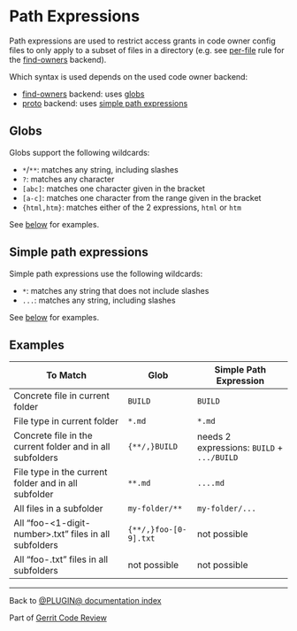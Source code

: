 # Path Expressions

Path expressions are used to restrict access grants in code owner config files
to only apply to a subset of files in a directory (e.g. see
[per-file](backend-find-owners.html#perFile) rule for the
[find-owners](backend-find-owners.html) backend).

Which syntax is used depends on the used code owner backend:

* [find-owners](backend-find-owners.html) backend: uses [globs](#globs)
* [proto](backend-proto.html) backend: uses
  [simple path expressions](#simplePathExpressions)

## <a id="globs">Globs

Globs support the following wildcards:

* `*`/`**`: matches any string, including slashes
* `?`: matches any character
* `[abc]`: matches one character given in the bracket
* `[a-c]`: matches one character from the range given in the bracket
* `{html,htm}`: matches either of the 2 expressions, `html` or `htm`

See [below](#examples) for examples.

## <a id="simplePathExpressions">Simple path expressions

Simple path expressions use the following wildcards:

* `*`: matches any string that does not include slashes
* `...`: matches any string, including slashes

See [below](#examples) for examples.

## <a id="examples">Examples

| To Match | Glob | Simple Path Expression |
| -------- | ---- | ---------------------- |
| Concrete file in current folder | `BUILD` | `BUILD` |
| File type in current folder | `*.md` | `*.md` |
| Concrete file in the current folder and in all subfolders | `{**/,}BUILD` | needs 2 expressions: `BUILD` + `.../BUILD` |
| File type in the current folder and in all subfolder | `**.md` | `....md` |
| All files in a subfolder | `my-folder/**` | `my-folder/...` |
| All “foo-<1-digit-number>.txt” files in all subfolders | `{**/,}foo-[0-9].txt` | not possible |
| All “foo-<n-digit-number>.txt” files in all subfolders | not possible | not possible |

---

Back to [@PLUGIN@ documentation index](index.html)

Part of [Gerrit Code Review](../../../Documentation/index.html)
